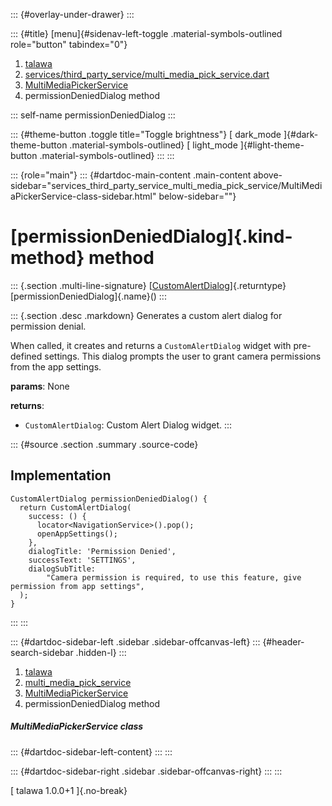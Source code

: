 ::: {#overlay-under-drawer}
:::

::: {#title}
[menu]{#sidenav-left-toggle .material-symbols-outlined role="button"
tabindex="0"}

1.  [talawa](../../index.html)
2.  [services/third_party_service/multi_media_pick_service.dart](../../services_third_party_service_multi_media_pick_service/)
3.  [MultiMediaPickerService](../../services_third_party_service_multi_media_pick_service/MultiMediaPickerService-class.html)
4.  permissionDeniedDialog method

::: self-name
permissionDeniedDialog
:::

::: {#theme-button .toggle title="Toggle brightness"}
[ dark_mode ]{#dark-theme-button .material-symbols-outlined} [
light_mode ]{#light-theme-button .material-symbols-outlined}
:::
:::

::: {role="main"}
::: {#dartdoc-main-content .main-content above-sidebar="services_third_party_service_multi_media_pick_service/MultiMediaPickerService-class-sidebar.html" below-sidebar=""}
<div>

# [permissionDeniedDialog]{.kind-method} method

</div>

::: {.section .multi-line-signature}
[[CustomAlertDialog](../../widgets_custom_alert_dialog/CustomAlertDialog-class.html)]{.returntype}
[permissionDeniedDialog]{.name}()
:::

::: {.section .desc .markdown}
Generates a custom alert dialog for permission denial.

When called, it creates and returns a `CustomAlertDialog` widget with
pre-defined settings. This dialog prompts the user to grant camera
permissions from the app settings.

**params**: None

**returns**:

-   `CustomAlertDialog`: Custom Alert Dialog widget.
:::

::: {#source .section .summary .source-code}
## Implementation

``` language-dart
CustomAlertDialog permissionDeniedDialog() {
  return CustomAlertDialog(
    success: () {
      locator<NavigationService>().pop();
      openAppSettings();
    },
    dialogTitle: 'Permission Denied',
    successText: 'SETTINGS',
    dialogSubTitle:
        "Camera permission is required, to use this feature, give permission from app settings",
  );
}
```
:::
:::

::: {#dartdoc-sidebar-left .sidebar .sidebar-offcanvas-left}
::: {#header-search-sidebar .hidden-l}
:::

1.  [talawa](../../index.html)
2.  [multi_media_pick_service](../../services_third_party_service_multi_media_pick_service/)
3.  [MultiMediaPickerService](../../services_third_party_service_multi_media_pick_service/MultiMediaPickerService-class.html)
4.  permissionDeniedDialog method

##### MultiMediaPickerService class

::: {#dartdoc-sidebar-left-content}
:::
:::

::: {#dartdoc-sidebar-right .sidebar .sidebar-offcanvas-right}
:::
:::

[ talawa 1.0.0+1 ]{.no-break}
